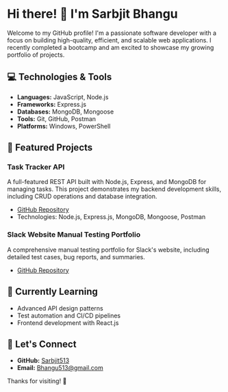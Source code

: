 # Hi there! 👋 I'm Sarbjit Bhangu

Welcome to my GitHub profile! I'm a passionate software developer with a focus on building high-quality, efficient, and scalable web applications. I recently completed a bootcamp and am excited to showcase my growing portfolio of projects.

## 💻 Technologies & Tools

* **Languages:** JavaScript, Node.js
* **Frameworks:** Express.js
* **Databases:** MongoDB, Mongoose
* **Tools:** Git, GitHub, Postman
* **Platforms:** Windows, PowerShell

## 📂 Featured Projects

### Task Tracker API

A full-featured REST API built with Node.js, Express, and MongoDB for managing tasks. This project demonstrates my backend development skills, including CRUD operations and database integration.

* [GitHub Repository](https://github.com/Sarbjit513/task-tracker-api)
* Technologies: Node.js, Express.js, MongoDB, Mongoose, Postman

### Slack Website Manual Testing Portfolio

A comprehensive manual testing portfolio for Slack's website, including detailed test cases, bug reports, and summaries.

* [GitHub Repository](https://github.com/Sarbjit513/manual-testing-portfolio)

## 🌱 Currently Learning

* Advanced API design patterns
* Test automation and CI/CD pipelines
* Frontend development with React.js

## 🤝 Let's Connect

* **GitHub:** [Sarbjit513](https://github.com/Sarbjit513)
* **Email:** Bhangu513@gmail.com

Thanks for visiting! 🚀


